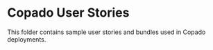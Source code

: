 # Copado User Stories
This folder contains sample user stories and bundles used in Copado deployments.
